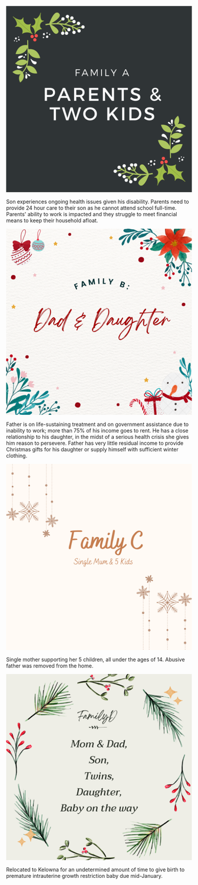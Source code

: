 <div class="w3-container">

  <div class="family-card">
    <img src="imgs/Family A.png" alt="Alps">
    <div class="w3-container w3-center">
      <p>Son experiences ongoing health issues given his disability. Parents need to provide 24 hour care to their son as he cannot attend school full-time. 
      Parents' ability to work is impacted and they struggle to meet financial means to keep their household afloat.</p>
    </div>
   </div>
</div>


<div class="w3-container">
  <div class="family-card">
    <img src="imgs/Family B.png" alt="Alps">
    <div class="w3-container w3-center">
      <p>Father is on life-sustaining treatment and on government assistance due to inability to work; more than 75% of his income goes to rent. 
      He has a close relationship to his daughter, in the midst of a serious health crisis she gives him reason to persevere. Father has very little
      residual income to provide Christmas gifts for his daughter or supply himself with sufficient winter clothing.</p>
    </div>
   </div>
</div>


<div class="w3-container">
  <div class="family-card">
    <img src="imgs/Family C.png" alt="Alps">
    <div class="w3-container w3-center">
      <p>Single mother supporting her 5 children, all under the ages of 14. Abusive father was removed from the home.</p>
    </div>
  </div>
</div>


<div class="w3-container">
  <div class="family-card">
    <img src="imgs/Family D.png" alt="Alps">
    <div class="w3-container w3-center">
      <p>Relocated to Kelowna for an undetermined amount of time to give birth to premature intrauterine growth restriction baby due mid-January.</p>
    </div>
  </div>
</div>
